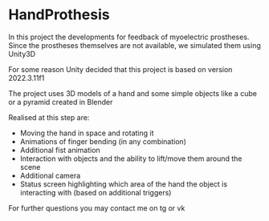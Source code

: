 # HandProthesis
In this project the developments for feedback of myoelectric prostheses. Since the prostheses themselves are not available, we simulated them using Unity3D

For some reason Unity decided that this project is based on version 2022.3.11f1

The project uses 3D models of a hand and some simple objects like a cube or a pyramid created in Blender

Realised at this step are:
<ul>
<li>Moving the hand in space and rotating it</li>
<li>Animations of finger bending (in any combination)</li>
<li>Additional fist animation</li>
<li>Interaction with objects and the ability to lift/move them around the scene</li>
<li>Additional camera</li>
<li>Status screen highlighting which area of the hand the object is interacting with (based on additional triggers)</li>
</ul>

For further questions you may contact me on tg or vk
    
